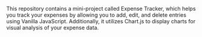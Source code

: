 This repository contains a mini-project called Expense Tracker, which helps you track your expenses by allowing you to add, edit, and delete entries using Vanilla JavaScript. Additionally, it utilizes Chart.js to display charts for visual analysis of your expense data.
